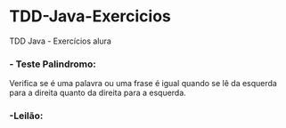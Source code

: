 # TDD-Java-Exercicios
TDD Java - Exercícios alura

### - Teste Palindromo: 
Verifica se é uma palavra ou uma frase é igual quando se lê da esquerda para a direita quanto da direita para a esquerda.

### -Leilão:
